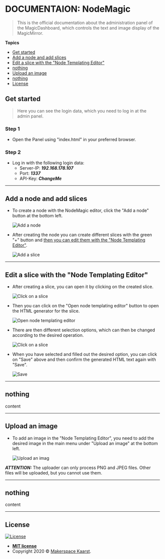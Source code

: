 # DOCUMENTAION: NodeMagic

> This is the official documentation about the administration panel of the MagicDashboard, which controls the text and image display of the MagicMirror.

**Topics**

- [Get started](#get-started)
- [Add a node and add slices](#add-a-node-and-add-slices)
- [Edit a slice with the "Node Templating Editor"](#edit-a-slice-with-the-node-templating-editor)
- [nothing](#nothing)
- [Upload an image](#upload-an-image)
- [nothing](d#nothing-1)
- [License](#license)

## Get started

> Here you can see the login data, which you need to log in at the admin panel.

### Step 1

- Open the Panel using "index.html" in your preferred browser.

### Step 2

- Log in with the following login data:
  - Server-IP: ***192.168.178.107***
  - Port: ***1337***
  - API-Key: ***ChangeMe***

---

## Add a node and add slices

- To create a node with the NodeMagic editor, click the "Add a node" button at the bottom left.

  ![Add a node](/DOCUMENTATION_files/add_a_node.png)

- After creating the node you can create different slices with the green "+" button and [then you can edit them with the "Node Templating Editor"](#edit-a-slice-with-the-node-templating-editor).

  ![Add a slice](/DOCUMENTATION_files/add_a_slice.png)

---

## Edit a slice with the "Node Templating Editor"

- After creating a slice, you can open it by clicking on the created slice.

  ![Click on a slice](/DOCUMENTATION_files/click_on_a_slice.png)

- Then you can click on the "Open node templating editor" button to open the HTML generator for the slice.

  ![Open node templating editor](/DOCUMENTATION_files/open_node_templating_editor.png)

- There are then different selection options, which can then be changed according to the desired operation.

  ![Click on a slice](/DOCUMENTATION_files/click_on_a_slice.png)

- When you have selected and filled out the desired option, you can click on "Save" above and then confirm the generated HTML text again with "Save".

  ![Save](/DOCUMENTATION_files/save.png)

---

## nothing

content

---

## Upload an image

- To add an image in the "Node Templating Editor", you need to add the desired image in the main menu under "Upload an image" at the bottom left.

  ![Upload an imag](/DOCUMENTATION_files/upload_an_image.png)

***ATTENTION:*** The uploader can only process PNG and JPEG files. Other files will be uploaded, but you cannot use them.

---

## nothing

content

---

## License

[![License](http://img.shields.io/:license-mit-blue.svg?style=flat-square)](http://badges.mit-license.org)

- **[MIT license](http://opensource.org/licenses/mit-license.php)**
- Copyright 2020 © <a href="http://makerspace.jh220.de" target="_blank">Makerspace Kaarst</a>.
